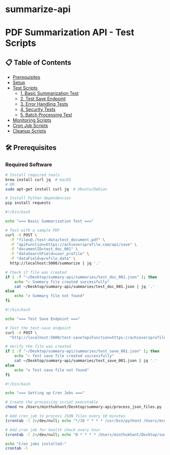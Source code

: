# summarize-api
# PDF Summarization API - Test Scripts

## 📋 Table of Contents
- [Prerequisites](#prerequisites)
- [Setup](#setup)
- [Test Scripts](#test-scripts)
  - [1. Basic Summarization Test](#1-basic-summarization-test)
  - [2. Test Save Endpoint](#2-test-save-endpoint)
  - [3. Error Handling Tests](#3-error-handling-tests)
  - [4. Security Tests](#4-security-tests)
  - [5. Batch Processing Test](#5-batch-processing-test)
- [Monitoring Scripts](#monitoring-scripts)
- [Cron Job Scripts](#cron-job-scripts)
- [Cleanup Scripts](#cleanup-scripts)

## 🛠️ Prerequisites

### Required Software
```bash
# Install required tools
brew install curl jq  # macOS
# OR
sudo apt-get install curl jq  # Ubuntu/Debian

# Install Python dependencies
pip install requests

#!/bin/bash

echo "=== Basic Summarization Test ==="

# Test with a sample PDF
curl -X POST \
  -F "file=@./test-data/test_document.pdf" \
  -F "apiFunction=https://achieversprofile.com/api/save" \
  -F "documentID=test_doc_001" \
  -F "dataSearchField=user_profile" \
  -F "dataField=profile_data" \
  http://localhost:5000/summarize | jq '.'

# Check if file was created
if [ -f "~/Desktop/summary-api/summaries/test_doc_001.json" ]; then
    echo "✓ Summary file created successfully"
    cat ~/Desktop/summary-api/summaries/test_doc_001.json | jq '.'
else
    echo "✗ Summary file not found"
fi

#!/bin/bash

echo "=== Test Save Endpoint ==="

# Test the test-save endpoint
curl -X POST \
  "http://localhost:5000/test-save?apiFunction=https://achieversprofile.com/api/save&documentID=test_save_001&dataSearchField=test_search&dataField=test_data&summary=This%20is%20a%20test%20summary" | jq '.'

# Verify the file was created
if [ -f "~/Desktop/summary-api/summaries/test_save_001.json" ]; then
    echo "✓ Test save file created successfully"
    cat ~/Desktop/summary-api/summaries/test_save_001.json | jq '.'
else
    echo "✗ Test save file not found"
fi

#!/bin/bash

echo "=== Setting up Cron Jobs ==="

# Create the processing script executable
chmod +x /Users/minthukhant/Desktop/summary-api/process_json_files.py

# Add cron job to process JSON files every 10 minutes
(crontab -l 2>/dev/null; echo "*/10 * * * * /usr/bin/python3 /Users/minthukhant/Desktop/summary-api/process_json_files.py") | crontab -

# Add cron job for health check every hour
(crontab -l 2>/dev/null; echo "0 * * * * /Users/minthukhant/Desktop/summary-api/monitor_health.sh") | crontab -

echo "Cron jobs installed:"
crontab -l